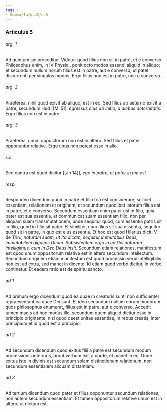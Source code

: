 ```yaml
---
tags : 
- Summa/Ia/q.42/a.5
---
```


### Articulus 5

###### arg. 1
Ad quintum sic proceditur. Videtur quod filius non sit in patre, et e converso. Philosophus enim, in IV Physic., ponit octo modos essendi aliquid in aliquo; et secundum nullum horum filius est in patre, aut e converso, ut patet discurrenti per singulos modos. Ergo filius non est in patre, nec e converso.

###### arg. 2
Praeterea, nihil quod exivit ab aliquo, est in eo. Sed filius ab aeterno exivit a patre, secundum illud [[Mi 5]], *egressus eius ab initio, a diebus aeternitatis*. Ergo filius non est in patre.

###### arg. 3
Praeterea, unum oppositorum non est in altero. Sed filius et pater opponuntur relative. Ergo unus non potest esse in alio.

###### s.c.
Sed contra est quod dicitur [[Jn 14]], *ego in patre, et pater in me est*.

###### resp.
Respondeo dicendum quod in patre et filio tria est considerare, scilicet essentiam, relationem et originem; et secundum quodlibet istorum filius est in patre, et e converso. Secundum essentiam enim pater est in filio, quia pater est sua essentia, et communicat suam essentiam filio, non per aliquam suam transmutationem, unde sequitur quod, cum essentia patris sit in filio, quod in filio sit pater. Et similiter, cum filius sit sua essentia, sequitur quod sit in patre, in quo est eius essentia. Et hoc est quod Hilarius dicit, V de Trin., *naturam suam, ut ita dicam, sequitur immutabilis Deus, immutabilem gignens Deum. Subsistentem ergo in eo Dei naturam intelligimus, cum in Deo Deus insit*. Secundum etiam relationes, manifestum est quod unum oppositorum relative est in altero secundum intellectum. Secundum originem etiam manifestum est quod processio verbi intelligibilis non est ad extra, sed manet in dicente. Id etiam quod verbo dicitur, in verbo continetur. Et eadem ratio est de spiritu sancto.

###### ad 1
Ad primum ergo dicendum quod ea quae in creaturis sunt, non sufficienter repraesentant ea quae Dei sunt. Et ideo secundum nullum eorum modorum quos philosophus enumerat, filius est in patre, aut e converso. Accedit tamen magis ad hoc modus ille, secundum quem aliquid dicitur esse in principio originante, nisi quod deest unitas essentiae, in rebus creatis, inter principium et id quod est a principio.

###### ad 2
Ad secundum dicendum quod exitus filii a patre est secundum modum processionis interioris, prout verbum exit a corde, et manet in eo. Unde exitus iste in divinis est secundum solam distinctionem relationum, non secundum essentialem aliquam distantiam.

###### ad 3
Ad tertium dicendum quod pater et filius opponuntur secundum relationes, non autem secundum essentiam. Et tamen oppositorum relative unum est in altero, ut dictum est.

